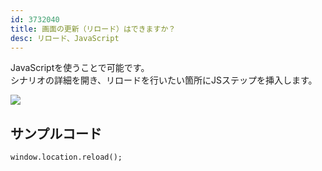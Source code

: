 ```yaml
---
id: 3732040
title: 画面の更新（リロード）はできますか？
desc: リロード、JavaScript
---
```


JavaScriptを使うことで可能です。<br>シナリオの詳細を開き、リロードを行いたい箇所にJSステップを挿入します。

![](https://downloads.intercomcdn.com/i/o/186694346/3aeca0a93afb36ca55dcf4e4/_2019-09-25_2.01.22+%284%29.png)

サンプルコード
-------

    window.location.reload();